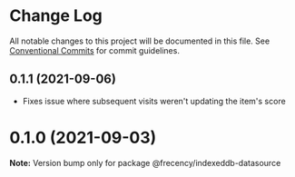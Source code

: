 # Change Log

All notable changes to this project will be documented in this file.
See [Conventional Commits](https://conventionalcommits.org) for commit guidelines.

## 0.1.1 (2021-09-06)

* Fixes issue where subsequent visits weren't updating the item's score

# 0.1.0 (2021-09-03)

**Note:** Version bump only for package @frecency/indexeddb-datasource
